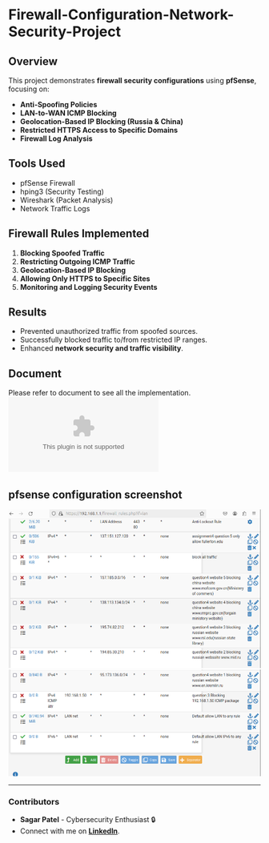 # Firewall-Configuration-Network-Security-Project

## Overview
This project demonstrates **firewall security configurations** using **pfSense**, focusing on:
- **Anti-Spoofing Policies**
- **LAN-to-WAN ICMP Blocking**
- **Geolocation-Based IP Blocking (Russia & China)**
- **Restricted HTTPS Access to Specific Domains**
- **Firewall Log Analysis**

## Tools Used
- pfSense Firewall
- hping3 (Security Testing)
- Wireshark (Packet Analysis)
- Network Traffic Logs

## Firewall Rules Implemented
1. **Blocking Spoofed Traffic**
2. **Restricting Outgoing ICMP Traffic**
3. **Geolocation-Based IP Blocking**
4. **Allowing Only HTTPS to Specific Sites**
5. **Monitoring and Logging Security Events**

## Results
- Prevented unauthorized traffic from spoofed sources.
- Successfully blocked traffic to/from restricted IP ranges.
- Enhanced **network security and traffic visibility**.


## Document
Please refer to document to see all the implementation.
![Firewall document with explanation](document/firewallconfiguration.docx)

## pfsense configuration screenshot
![configur1](document/config1.png)
![configur1](document/config2.png)



---
### **Contributors**
- **Sagar Patel** - Cybersecurity Enthusiast 🔒
- Connect with me on **[LinkedIn]([https://linkedin.com/in/sagarpatel](https://www.linkedin.com/in/sagar-patel-48612a311/))**.
